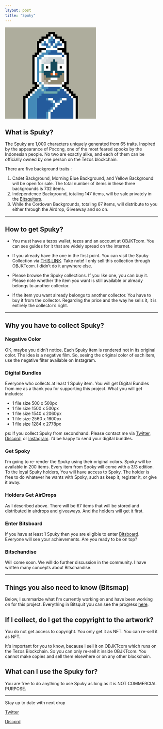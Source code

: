 ```yaml
---
layout: post
title: "Spuky"
---
```


<img src="./assets/images/Spuky_300px.gif" alt="Spuky" style="width:300px;height:300px;"/>

<h2>What is Spuky?</h2>

The Spuky are 1,000 characters uniquely generated from 65 traits. Inspired by the appearance of Pocong, one of the most feared spooks by the Indonesian people. No two are exactly alike, and each of them can be officially owned by one person on the Tezos blockchain.

There are five background traits :
1. Cadet Background, Morning Blue Background, and Yellow Background will be open for sale. The total number of items in these three backgrounds is 732 items. 
2. Independence Background, totaling 147 items, will be sale privately in the [Bitsquiters](https://discord.gg/R4REtzQFA4). 
3. While the Cordovan Backgrounds, totaling 67 items, will distribute to you either through the Airdrop, Giveaway and so on.

-----------------------------------------------------------------------------------------------------------------------------------------------

<h2>How to get Spuky?</h2>

- You must have a tezos wallet, tezos and an account at OBJKTcom. You can see guides for it that are widely spread on the internet.

- If you already have the one in the first point. You can visit the Spuky Collection via [THIS LINK](https://objkt.com/collection/KT1PkDf1SLCtuDMshCzENEsNCFWXK7Ai6ujE). Take note! I only sell this collection through OBJKTcom. I didn’t do it anywhere else.

- Please browse the Spuky collections. If you like one, you can buy it. Please note whether the item you want is still available or already belongs to another collector. 

- If the item you want already belongs to another collector. You have to buy it from the collector. Regarding the price and the way he sells it, it is entirely the collector’s right.

-----------------------------------------------------------------------------------------------------------------------------------------------

<h2>Why you have to collect Spuky?</h2>

<h3>Negative Color</h3>
OK, maybe you didn’t notice. Each Spuky item is rendered not in its original color. The idea is a negative film. So, seeing the original color of each item, use the negative filter available on Instagram.

<h3>Digital Bundles</h3>

Everyone who collects at least 1 Spuky item. You will get Digital Bundles from me as a thank you for supporting this project. What you will get includes:
- 1 file size 500 x 500px
- 1 file size 1500 x 500px
- 1 file size 1540 x 2060px
- 1 file size 2560 x 1600px
- 1 file size 1284 x 2778px

ps: If you collect Spuky from secondhand. Please contact me via [Twitter](https://twitter.com/bitsquitez), [Discord](https://discord.gg/R4REtzQFA4), or [Instagram](https://instagram.com/bitsquit). I’d be happy to send your digital bundles.

<h3>Get Spoky</h3>

I’m going to re-render the Spuky using their original colors. Spoky will be available in 200 items. Every item from Spoky will come with a 3/3 edition. To the loyal Spuky holders, You will have access to Spoky. The holder is free to do whatever he wants with Spoky, such as keep it, register it, or give it away.

<h3>Holders Get AirDrops</h3>

As I described above. There will be 67 items that will be stored and distributed in airdrops and giveaways. And the holders will get it first.

<h3>Enter Bitsboard</h3>

If you have at least 1 Spuky then you are eligible to enter [Bitsboard](https://bitsquit.notion.site/bitsquit/cce3705627374bc18e20b91b61981276?v=21549bb2cf55491f964dee0da6cfb134). Everyone will see your achievements. Are you ready to be on top?

<h3>Bitschandise</h3>

Will come soon. We will do further discussion in the community. I have written many concepts about Bitschandise.

-----------------------------------------------------------------------------------------------------------------------------------------------

<h2>Things you also need to know (Bitsmap)</h2> 

Below, I summarize what I'm currently working on and have been working on for this project. Everything in Bitsquit you can see the progress [here](https://bitsquit.notion.site/fe095afcbdde47f6870da2c9a551cb98?v=916bdc10e21c444e96c57a6c550121bd).

<h2>If I collect, do I get the copyright to the artwork?</h2> 

You do not get access to copyright. You only get it as NFT. You can re-sell it as NFT. 

It's important for you to know, because I sell it on OBJKTcom which runs on the Tezos Blockchain. So you can only re-sell it inside OBJKTcom. You cannot make copies and sell them elsewhere or on any other blockchain.

<h2>What can I use the Spuky for?</h2>

You are free to do anything to use Spuky as long as it is NOT COMMERCIAL PURPOSE.

-----------------------------------------------------------------------------------------------------------------------------------------------

Stay up to date with next drop

[Twitter](https://twitter.com/bitsquitez)

[Discord](https://discord.gg/R4REtzQFA4)

